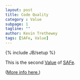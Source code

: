 ```yaml
---
layout: post
title: Code Quality
category : Value
subpage: 1
tagline: ""
author: Kevin Trethewey
tags: [SAFe, Value]
---
```

{% include JB/setup %}

This is the second [Value](/values.html) of [SAFe](/archetype/SAFe/).

([More info here.](http://scaledagileframework.com/safe-core-values/))